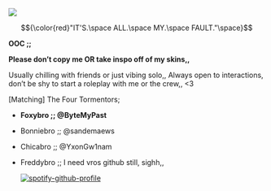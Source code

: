![](https://komarev.com/ghpvc/?username=ByteMyPast&&label=Pranks+committed&style=for-the-badge&color=5E1515#)

$${\color{red}"IT'S.\space ALL.\space MY.\space FAULT."\space}$$

**OOC ;;** 

**Please don’t copy me OR take inspo off of my skins,,**

Usually chilling with friends or just vibing solo,, Always open to interactions, don’t be shy to start a roleplay with me or the crew,, <3

[Matching] The Four Tormentors;

- **Foxybro ;; @ByteMyPast**
- Bonniebro ;; @sandemaews 
- Chicabro ;; @YxonGw1nam
- Freddybro ;; I need vros github still, sighh,,

   [![spotify-github-profile](https://spotify-github-profile.kittinanx.com/api/view?uid=31pjv4w3ywdm6phx2qhsdtpj6tbm&cover_image=true&theme=novatorem&show_offline=true&background_color=5E1515&interchange=true&bar_color=5E1515#&bar_color_cover=false)](https://spotify-github-profile.kittinanx.com/api/view?uid=31pjv4w3ywdm6phx2qhsdtpj6tbm&redirect=true)






